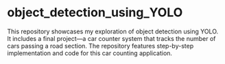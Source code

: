 # object_detection_using_YOLO
This repository showcases my exploration of object detection using YOLO. It includes a final project—a car counter system that tracks the number of cars passing a road section. The repository features step-by-step implementation and code for this car counting application.

